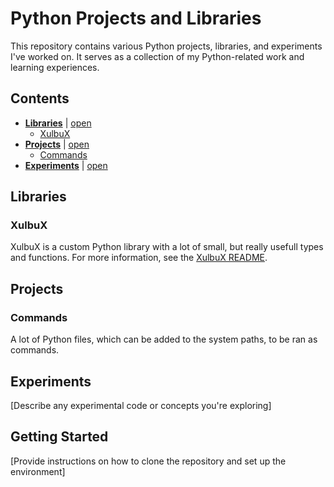 # Python Projects and Libraries
This repository contains various Python projects, libraries, and experiments I've worked on. It serves as a collection of my Python-related work and learning experiences.

## Contents
* **[Libraries](#libraries)** | [open](./Libraries)
  * [XulbuX](#xulbux)
* **[Projects](#projects)** | [open](./Commands)
  * [Commands](#commands)
* **[Experiments](#experiments)** | [open](./Experiments)

## Libraries

### XulbuX
XulbuX is a custom Python library with a lot of small, but really usefull types and functions.
For more information, see the [XulbuX README](./Libraries/XulbuX/README.md).

## Projects

### Commands
A lot of Python files, which can be added to the system paths, to be ran as commands.


## Experiments
[Describe any experimental code or concepts you're exploring]

## Getting Started
[Provide instructions on how to clone the repository and set up the environment]
